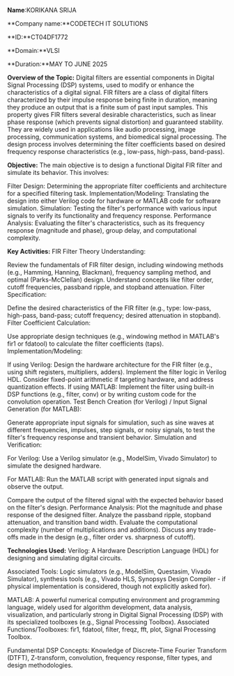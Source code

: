 **Name**:KORIKANA SRIJA

**Company name:**CODETECH IT SOLUTIONS

**ID:**CT04DF1772

**Domain:**VLSI

**Duration:**MAY TO JUNE 2025

**Overview of the Topic:**
Digital filters are essential components in Digital Signal Processing (DSP) systems, used to modify or enhance the characteristics of a digital signal. FIR filters are a class of digital filters characterized by their impulse response being finite in duration, meaning they produce an output that is a finite sum of past input samples. This property gives FIR filters several desirable characteristics, such as linear phase response (which prevents signal distortion) and guaranteed stability. They are widely used in applications like audio processing, image processing, communication systems, and biomedical signal processing. The design process involves determining the filter coefficients based on desired frequency response characteristics (e.g., low-pass, high-pass, band-pass).

**Objective:**
The main objective is to design a functional Digital FIR filter and simulate its behavior. This involves:

Filter Design: Determining the appropriate filter coefficients and architecture for a specified filtering task.
Implementation/Modeling: Translating the design into either Verilog code for hardware or MATLAB code for software simulation.
Simulation: Testing the filter's performance with various input signals to verify its functionality and frequency response.
Performance Analysis: Evaluating the filter's characteristics, such as its frequency response (magnitude and phase), group delay, and computational complexity.

**Key Activities:**
FIR Filter Theory Understanding:

Review the fundamentals of FIR filter design, including windowing methods (e.g., Hamming, Hanning, Blackman), frequency sampling method, and optimal (Parks-McClellan) design.
Understand concepts like filter order, cutoff frequencies, passband ripple, and stopband attenuation.
Filter Specification:

Define the desired characteristics of the FIR filter (e.g., type: low-pass, high-pass, band-pass; cutoff frequency; desired attenuation in stopband).
Filter Coefficient Calculation:

Use appropriate design techniques (e.g., windowing method in MATLAB's fir1 or fdatool) to calculate the filter coefficients (taps).
Implementation/Modeling:

If using Verilog:
Design the hardware architecture for the FIR filter (e.g., using shift registers, multipliers, adders).
Implement the filter logic in Verilog HDL.
Consider fixed-point arithmetic if targeting hardware, and address quantization effects.
If using MATLAB:
Implement the filter using built-in DSP functions (e.g., filter, conv) or by writing custom code for the convolution operation.
Test Bench Creation (for Verilog) / Input Signal Generation (for MATLAB):

Generate appropriate input signals for simulation, such as sine waves at different frequencies, impulses, step signals, or noisy signals, to test the filter's frequency response and transient behavior.
Simulation and Verification:

For Verilog: Use a Verilog simulator (e.g., ModelSim, Vivado Simulator) to simulate the designed hardware.

For MATLAB: Run the MATLAB script with generated input signals and observe the output.

Compare the output of the filtered signal with the expected behavior based on the filter's design.
Performance Analysis:
Plot the magnitude and phase response of the designed filter.
Analyze the passband ripple, stopband attenuation, and transition band width.
Evaluate the computational complexity (number of multiplications and additions).
Discuss any trade-offs made in the design (e.g., filter order vs. sharpness of cutoff).

**Technologies Used:**
Verilog: A Hardware Description Language (HDL) for designing and simulating digital circuits.

Associated Tools: Logic simulators (e.g., ModelSim, Questasim, Vivado Simulator), synthesis tools (e.g., Vivado HLS, Synopsys Design Compiler - if physical implementation is considered, though not explicitly asked for).

MATLAB: A powerful numerical computing environment and programming language, widely used for algorithm development, data analysis, visualization, and particularly strong in Digital Signal Processing (DSP) with its specialized toolboxes (e.g., Signal Processing Toolbox).
Associated Functions/Toolboxes: fir1, fdatool, filter, freqz, fft, plot, Signal Processing Toolbox.

Fundamental DSP Concepts: Knowledge of Discrete-Time Fourier Transform (DTFT), Z-transform, convolution, frequency response, filter types, and design methodologies.
